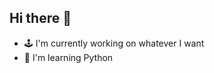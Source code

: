 ## Hi there 👋
- 🕹 I'm currently working on whatever I want
- 🧩 I'm learning Python
<!--
**onebrittwonder/onebrittwonder** is a ✨ _special_ ✨ repository because its `README.md` (this file) appears on your GitHub profile.

Here are some ideas to get you started:

- 🕹 I'm currently 
- 🌱 I’m currently learning ...
- 👯 I’m looking to collaborate on ...
- 🤔 I’m looking for help with ...
- 💬 Ask me about ...
- 📫 How to reach me: ...
- 😄 Pronouns: ...
- ⚡ Fun fact: ...
-->
